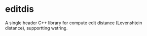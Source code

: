 # editdis
A single header C++ library for compute edit distance (Levenshtein distance), supportting wstring.

